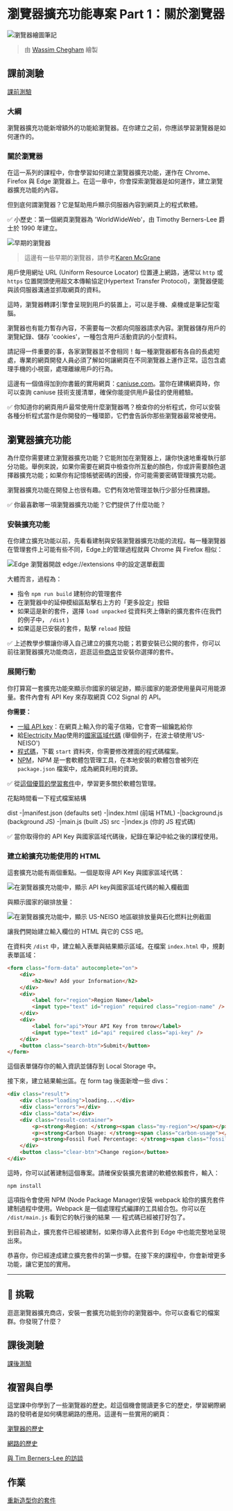 # 瀏覽器擴充功能專案 Part 1：關於瀏覽器

![瀏覽器繪圖筆記](/sketchnotes/browser.jpg)
> 由 [Wassim Chegham](https://dev.to/wassimchegham/ever-wondered-what-happens-when-you-type-in-a-url-in-an-address-bar-in-a-browser-3dob) 繪製

## 課前測驗

[課前測驗](https://ff-quizzes.netlify.app/web/quiz/23?loc=zh_tw)

### 大綱

瀏覽器擴充功能新增額外的功能給瀏覽器。在你建立之前，你應該學習瀏覽器是如何運作的。

### 關於瀏覽器

在這一系列的課程中，你會學習如何建立瀏覽器擴充功能，運作在 Chrome、Firefox 與 Edge 瀏覽器上。在這一章中，你會探索瀏覽器是如何運作，建立瀏覽器擴充功能的內容。

但到底何謂瀏覽器？它是幫助用戶顯示伺服器內容到網頁上的程式軟體。

✅ 小歷史：第一個網頁瀏覽器為 'WorldWideWeb'，由 Timothy Berners-Lee 爵士於 1990 年建立。

![早期的瀏覽器](../images/earlybrowsers.jpg)
> 這邊有一些早期的瀏覽器，請參考[Karen McGrane](https://www.slideshare.net/KMcGrane/week-4-ixd-history-personal-computing)

用戶使用網址 URL (Uniform Resource Locator) 位置連上網路，通常以 `http` 或 `https` 位置開頭使用超文本傳輸協定(Hypertext Transfer Protocol)，瀏覽器便能與該伺服器溝通並抓取網頁的資料。

這時，瀏覽器轉譯引擎會呈現到用戶的裝置上，可以是手機、桌機或是筆記型電腦。

瀏覽器也有能力暫存內容，不需要每一次都向伺服器請求內容。瀏覽器儲存用戶的瀏覽紀錄、儲存 'cookies'，一種包含用戶活動資訊的小型資料。

請記得一件重要的事，各家瀏覽器並不會相同！每一種瀏覽器都有各自的長處短處，專業的網頁開發人員必須了解如何讓網頁在不同瀏覽器上運作正常。這包含處理手機的小視窗，處理離線用戶的行為。

這邊有一個值得加到你書籤的實用網頁：[caniuse.com](https://www.caniuse.com)。當你在建構網頁時，你可以查詢 caniuse 技術支援清單，確保你能提供用戶最佳的使用體驗。

✅ 你知道你的網頁用戶最常使用什麼瀏覽器嗎？檢查你的分析程式，你可以安裝各種分析程式當作是你開發的一種環節，它們會告訴你那些瀏覽器最常被使用。

## 瀏覽器擴充功能

為什麼你需要建立瀏覽器擴充功能？它能附加在瀏覽器上，讓你快速地重複執行部分功能。舉例來說，如果你需要在網頁中檢查你所互動的顏色，你或許需要顏色選擇器擴充功能；如果你有記憶帳號密碼的困擾，你可能需要密碼管理擴充功能。

瀏覽器擴充功能在開發上也很有趣。它們有效地管理並執行少部分任務課題。

✅ 你最喜歡哪一項瀏覽器擴充功能？它們提供了什麼功能？

### 安裝擴充功能

在你建立擴充功能以前，先看看建制與安裝瀏覽器擴充功能的流程。每一種瀏覽器在管理套件上可能有些不同，Edge上的管理過程就與 Chrome 與 Firefox 相似：

![Edge 瀏覽器開啟 edge://extensions 中的設定選單截圖](../images/install-on-edge.png)

大體而言，過程為：

- 指令 `npm run build` 建制你的管理套件
- 在瀏覽器中的延伸模組區點擊右上方的「更多設定」按鈕
- 如果這是新的套件，選擇 `load unpacked` 從資料夾上傳新的擴充套件(在我們的例子中， `/dist` ) 
- 如果這是已安裝的套件，點擊 `reload` 按鈕

✅ 上述教學步驟讓你導入自己建立的擴充功能；若要安裝已公開的套件，你可以前往瀏覽器擴充功能商店，逛逛這些[商店](https://microsoftedge.microsoft.com/addons/Microsoft-Edge-Extensions-Home)並安裝你選擇的套件。

### 展開行動

你打算寫一套擴充功能來顯示你國家的碳足跡，顯示國家的能源使用量與可用能源量。套件內會有 API Key 來存取網頁 CO2 Signal 的 API。

**你需要：**

- [一組 API key](https://www.co2signal.com/)：在網頁上輸入你的電子信箱，它會寄一組鑰匙給你
- 給[Electricity Map](https://www.electricitymap.org/map)使用的[國家區域代碼](http://api.electricitymap.org/v3/zones) (舉個例子，在波士頓使用'US-NEISO')
- [程式碼](../../start)，下載 `start` 資料夾，你需要修改裡面的程式碼檔案。
- [NPM](https://www.npmjs.com)，NPM 是一套軟體包管理工具，在本地安裝的軟體包會被列在 `package.json` 檔案中，成為網頁利用的資源。

✅ 從[這個優質的學習套件](https://docs.microsoft.com/learn/modules/create-nodejs-project-dependencies/?WT.mc_id=academic-77807-sagibbon)中，學習更多關於軟體包管理。

花點時間看一下程式檔案結構

dist
    -|manifest.json (defaults set)
    -|index.html (前端 HTML)
    -|background.js (background JS)
    -|main.js (built JS)
src
    -|index.js (你的 JS 程式碼)

✅ 當你取得你的 API Key 與國家區域代碼後，紀錄在筆記中給之後的課程使用。

### 建立給擴充功能使用的 HTML

這套擴充功能有兩個重點。一個是取得 API Key 與國家區域代碼：

![在瀏覽器擴充功能中，顯示 API key與國家區域代碼的輸入欄截圖](../images/1.png)

與顯示國家的碳排放量：

![在瀏覽器擴充功能中，顯示 US-NEISO 地區碳排放量與石化燃料比例截圖](../images/2.png)

讓我們開始建立輸入欄位的 HTML 與它的 CSS 吧。

在資料夾 `/dist` 中，建立輸入表單與結果顯示區域。在檔案 `index.html` 中，規劃表單區域：

```HTML
<form class="form-data" autocomplete="on">
	<div>
		<h2>New? Add your Information</h2>
	</div>
	<div>
		<label for="region">Region Name</label>
		<input type="text" id="region" required class="region-name" />
	</div>
	<div>
		<label for="api">Your API Key from tmrow</label>
		<input type="text" id="api" required class="api-key" />
	</div>
	<button class="search-btn">Submit</button>
</form>	
```
這個表單儲存你的輸入資訊並儲存到 Local Storage 中。

接下來，建立結果輸出區。在 form tag 後面新增一些 divs：

```HTML
<div class="result">
	<div class="loading">loading...</div>
	<div class="errors"></div>
	<div class="data"></div>
	<div class="result-container">
		<p><strong>Region: </strong><span class="my-region"></span></p>
		<p><strong>Carbon Usage: </strong><span class="carbon-usage"></span></p>
		<p><strong>Fossil Fuel Percentage: </strong><span class="fossil-fuel"></span></p>
	</div>
	<button class="clear-btn">Change region</button>
</div>
```
這時，你可以試著建制這個專案。請確保安裝擴充套建的軟體依賴套件，輸入：

```
npm install
```

這項指令會使用 NPM (Node Package Manager)安裝 webpack 給你的擴充套件建制過程中使用。Webpack 是一個處理程式編譯的工具組合包。你可以在 `/dist/main.js` 看到它的執行後的結果 ── 程式碼已經被打好包了。

到目前為止，擴充套件已經被建制，如果你導入此套件到 Edge 中也能完整地呈現出來。

恭喜你，你已經達成建立擴充套件的第一步驟。在接下來的課程中，你會新增更多功能，讓它更加的實用。

---

## 🚀 挑戰

逛逛瀏覽器擴充商店，安裝一套擴充功能到你的瀏覽器中。你可以查看它的檔案群。你發現了什麼？

## 課後測驗

[課後測驗](https://ff-quizzes.netlify.app/web/quiz/24?loc=zh_tw)

## 複習與自學

這堂課中你學到了一些瀏覽器的歷史。趁這個機會閱讀更多它的歷史，學習網際網路的發明者是如何構思網路的應用。這邊有一些實用的網頁：

[瀏覽器的歷史](https://www.mozilla.org/firefox/browsers/browser-history/)

[網路的歷史](https://webfoundation.org/about/vision/history-of-the-web/)

[與 Tim Berners-Lee 的訪談](https://www.theguardian.com/technology/2019/mar/12/tim-berners-lee-on-30-years-of-the-web-if-we-dream-a-little-we-can-get-the-web-we-want)

## 作業

[重新造型你的套件](assignment.zh-tw.md)

